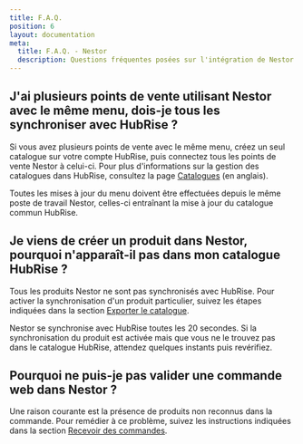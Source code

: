 ```yaml
---
title: F.A.Q.
position: 6
layout: documentation
meta:
  title: F.A.Q. - Nestor
  description: Questions fréquentes posées sur l'intégration de Nestor à HubRise.
---
```


## J'ai plusieurs points de vente utilisant Nestor avec le même menu, dois-je tous les synchroniser avec HubRise ?

Si vous avez plusieurs points de vente avec le même menu, créez un seul catalogue sur votre compte HubRise, puis connectez tous les points de vente Nestor à celui-ci. Pour plus d'informations sur la gestion des catalogues dans HubRise, consultez la page [Catalogues](/docs/catalog) (en anglais).

Toutes les mises à jour du menu doivent être effectuées depuis le même poste de travail Nestor, celles-ci entraînant la mise à jour du catalogue commun HubRise.

## Je viens de créer un produit dans Nestor, pourquoi n'apparaît-il pas dans mon catalogue HubRise ?

Tous les produits Nestor ne sont pas synchronisés avec HubRise. Pour activer la synchronisation d'un produit particulier, suivez les étapes indiquées dans la section [Exporter le catalogue](/apps/nestor/associer-codes-ref#exporter-le-catalogue).

Nestor se synchronise avec HubRise toutes les 20 secondes. Si la synchronisation du produit est activée mais que vous ne le trouvez pas dans le catalogue HubRise, attendez quelques instants puis revérifiez.

## Pourquoi ne puis-je pas valider une commande web dans Nestor ?

Une raison courante est la présence de produits non reconnus dans la commande. Pour remédier à ce problème, suivez les instructions indiquées dans la section [Recevoir des commandes](/apps/nestor/commandes#recevoir-des-commandes).

